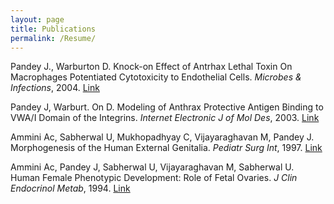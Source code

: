 ```yaml
---
layout: page
title: Publications
permalink: /Resume/
---
```


Pandey J., Warburton D. Knock-on Effect of Antrhax Lethal Toxin On Macrophages Potentiated Cytotoxicity to Endothelial Cells. *Microbes & Infections*, 2004. [Link](https://pubmed.ncbi.nlm.nih.gov/15374005/)

Pandey J, Warburt. On D. Modeling of Anthrax Protective Antigen Binding to VWA/I Domain of the Integrins. *Internet Electronic J of Mol Des*, 2003.
[Link](https://www.researchgate.net/publication/26393834_Modeling_of_the_Anthrax_Protective_Antigen_Binding_to_the_VWAI_Domain_of_Integrins)

Ammini Ac, Sabherwal U, Mukhopadhyay C, Vijayaraghavan M, Pandey J. Morphogenesis of the Human External Genitalia. *Pediatr Surg Int*, 1997.
[Link](https://pubmed.ncbi.nlm.nih.gov/9244110/)

Ammini Ac, Pandey J, Sabherwal U, Vijayaraghavan M, Sabherwal U. Human Female Phenotypic Development: Role of Fetal Ovaries. *J Clin Endocrinol Metab*, 1994.
[Link](https://pubmed.ncbi.nlm.nih.gov/8045983/)

